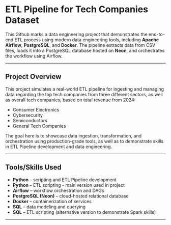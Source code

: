 
# ETL Pipeline for Tech Companies Dataset

This Github marks a data engineering project that demonstrates the end-to-end ETL process using modern data engineering tools, including **Apache Airflow**, **PostgreSQL**, and **Docker**. The pipeline extracts data from CSV files, loads it into a PostgreSQL database hosted on **Neon**, and orchestrates the workflow using Airflow.

---

## Project Overview

This project simulates a real-world ETL pipeline for ingesting and managing data regarding the top tech companies from three different sectors, as well as overall tech companies, based on total revenue from 2024:

- Consumer Electronics
- Cybersecurity
- Semiconductors
- General Tech Companies

The goal here is to showcase data ingestion, transformation, and orchestration using production-grade tools, as well as to demonstrate skills in ETL Pipeline development and data engineering.

---

## Tools/Skills Used

- **Python** – scripting and ETL Pipeline development
- **Python** – ETL scripting - main version used in project
- **Airflow** – workflow orchestration and DAGs
- **PostgreSQL (Neon)** – cloud-hosted relational database
- **Docker** – containerization of services
- **SQL** – data modeling and querying
- **SQL** – ETL scripting (alternative version to demonstrate Spark skills)
---
